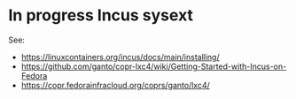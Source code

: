 # In progress Incus sysext

See:
- https://linuxcontainers.org/incus/docs/main/installing/
- https://github.com/ganto/copr-lxc4/wiki/Getting-Started-with-Incus-on-Fedora
- https://copr.fedorainfracloud.org/coprs/ganto/lxc4/
